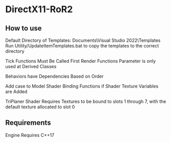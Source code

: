 # DirectX11-RoR2

## How to use	
Default Directory of Templates: Documents\Visual Studio 2022\Templates\
Run Utility/UpdateItemTemplates.bat to copy the templates to the correct directory

Tick Functions Must Be Called First
Render Functions Parameter is only used at Derived Classes

Behaviors have Dependencies Based on Order

Add case to Model Shader Binding Functions if Shader Texture Variables are Added

TriPlaner Shader Requires Textures to be bound to slots 1 through 7, with the default texture allocated to slot 0

## Requirements
Engine Requires C++17
